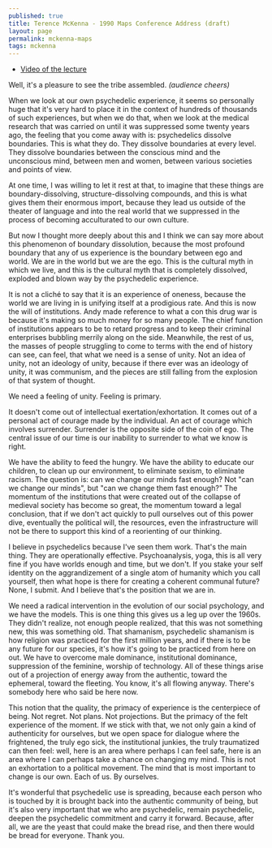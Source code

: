```yaml
---
published: true
title: Terence McKenna - 1990 Maps Conference Address (draft)
layout: page
permalink: mckenna-maps
tags: mckenna
---
```


* [Video of the lecture](https://www.youtube.com/watch?v=B_2f7aiPXsE)

Well, it's a pleasure to see the tribe assembled. *(audience cheers)*

When we look at our own psychedelic experience, it seems so personally huge that it's very hard to place it in the context of hundreds of thousands of such experiences, but when we do that, when we look at the medical research that was carried on until it was suppressed some twenty years ago, the feeling that you come away with is: psychedelics dissolve boundaries. This is what they do. They dissolve boundaries at every level. They dissolve boundaries between the conscious mind and the unconscious mind, between men and women, between various societies and points of view. 

At one time, I was willing to let it rest at that, to imagine that these things are boundary-dissolving, structure-dissolving compounds, and this is what gives them their enormous import, because they lead us outside of the theater of language and into the real world that we suppressed in the process of becoming acculturated to our own culture. 

But now I thought more deeply about this and I think we can say more about this phenomenon of boundary dissolution, because the most profound boundary that any of us experience is the boundary between ego and world. We are in the world but we are the ego. This is the cultural myth in which we live, and this is the cultural myth that is completely dissolved, exploded and blown way by the psychedelic experience. 

It is not a cliché to say that it is an experience of oneness, because the world we are living in is unifying itself at a prodigious rate. And this is now the will of institutions. Andy made reference to what a con this drug war is because it's making so much money for so many people. The chief function of institutions appears to be to retard progress and to keep their criminal enterprises bubbling merrily along on the side. Meanwhile, the rest of us, the masses of people struggling to come to terms with the end of history can see, can feel, that what we need is a sense of unity. Not an idea of unity, not an ideology of unity, because if there ever was an ideology of unity, it was communism, and the pieces are still falling from the explosion of that system of thought. 

We need a feeling of unity. Feeling is primary. 

It doesn't come out of intellectual exertation/exhortation. It comes out of a personal act of courage made by the individual. An act of courage which involves surrender. Surrender is the opposite side of the coin of ego. The central issue of our time is our inability to surrender to what we know is right. 

We have the ability to feed the hungry. We have the ability to educate our children, to clean up our environment, to eliminate sexism, to eliminate racism. The question is: can we change our minds fast enough? Not "can we change our minds", but "can we change them fast enough?" The momentum of the institutions that were created out of the collapse of medieval society has become so great, the momentum toward a legal conclusion, that if we don't act quickly to pull ourselves out of this power dive, eventually the political will, the resources, even the infrastructure will not be there to support this kind of a reorienting of our thinking. 

I believe in psychedelics because I've seen them work. That's the main thing. They are operationally effective. Psychoanalysis, yoga, this is all very fine if you have worlds enough and time, but we don't. If you stake your self identity on the aggrandizement of a single atom of humanity which you call yourself, then what hope is there for creating a coherent communal future? None, I submit. And I believe that's the position that we are in. 

We need a radical intervention in the evolution of our social psychology, and we have the models. This is one thing this gives us a leg up over the 1960s. They didn't realize, not enough people realized, that this was not something new, this was something old. That shamanism, psychedelic shamanism is how religion was practiced for the first million years, and if there is to be any future for our species, it's how it's going to be practiced from here on out. We have to overcome male dominance, institutional dominance, suppression of the feminine, worship of technology. All of these things arise out of a projection of energy away from the authentic, toward the ephemeral, toward the fleeting. You know, it's all flowing anyway. There's somebody here who said be here now. 

This notion that the quality, the primacy of experience is the centerpiece of being. Not regret. Not plans. Not projections. But the primacy of the felt experience of the moment. If we stick with that, we not only gain a kind of authenticity for ourselves, but we open space for dialogue where the frightened, the truly ego sick, the institutional junkies, the truly traumatized can then feel: well, here is an area where perhaps I can feel safe, here is an area where I can perhaps take a chance on changing my mind. This is not an exhortation to a political movement. The mind that is most important to change is our own. Each of us. By ourselves. 

It's wonderful that psychedelic use is spreading, because each person who is touched by it is brought back into the authentic community of being, but it's also very important that we who are psychedelic, remain psychedelic, deepen the psychedelic commitment and carry it forward. Because, after all, we are the yeast that could make the bread rise, and then there would be bread for everyone. Thank you.

